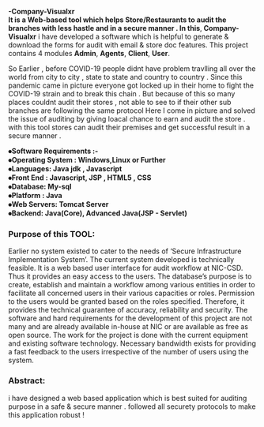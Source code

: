 <b> -Company-Visualxr</b> <br>
<b>It is a Web-based tool which helps Store/Restaurants to audit the branches with less hastle and in a secure manner . 
In this</b>,<b> Company-Visualxr</b>  i have developed a software which is helpful to generate & download the forms for audit with email & store doc features.
This project contains 4 modules 
<b>Admin</b>,
<b>Agents</b>,
<b>Client</b>,
<b>User</b>.

So Earlier , before COVID-19 people didnt have problem travlling all over the world  from  city to city , state to state and country to country . Since this pandemic came in picture everyone got locked up in their home to fight the COVID-19 strain and to break this chain . But because of this so many places couldnt audit their stores , not able to see to if their other sub branches are following the same protocol Here I come in picture and solved the issue of auditing by giving loacal chance to earn and audit the store . with this tool stores can audit their premises and get successful result in a secure manner .



<b>⦁Software Requirements :-<br>
⦁Operating System : Windows,Linux or Further<br>
⦁Languages: Java jdk  , Javascript<br>
⦁Front End : Javascript, JSP , HTML5 , CSS <br>
⦁Database: My-sql<br>
⦁Platform : Java<br>
⦁Web Servers: Tomcat Server<br>
⦁Backend: Java(Core), Advanced Java(JSP - Servlet)</b>


   
### Purpose of this TOOL:
Earlier no system existed to cater to the needs of ‘Secure Infrastructure Implementation System’. The current system developed is technically feasible. It is a web based user interface for audit workflow at NIC-CSD. Thus it provides an easy access to the users. The database’s purpose is to create, establish and maintain a workflow among various entities in order to facilitate all concerned users in their various capacities or roles. Permission to the users would be granted based on the roles specified. Therefore, it provides the technical guarantee of accuracy, reliability and security. The software and hard requirements for the development of this project are not many and are already available in-house at NIC or are available as free as open source. The work for the project is done with the current equipment and existing software technology. Necessary bandwidth exists for providing a fast feedback to the users irrespective of the number of users using the system.



   
### Abstract: 
i have designed a web based application which is best suited for auditing purpose in a safe & secure manner . followed all securety protocols to make this application robust ! 

